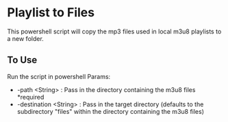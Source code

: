 # Playlist to Files
This powershell script will copy the mp3 files used in local m3u8 playlists to a new folder.

## To Use
Run the script in powershell
Params: 
- -path &lt;String> : Pass in the directory containing the m3u8 files *required
- -destination &lt;String> : Pass in the target directory (defaults to the subdirectory "files" within the directory containing the m3u8 files)

